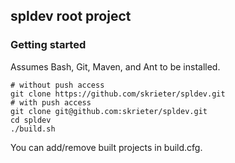 ## spldev root project

### Getting started

Assumes Bash, Git, Maven, and Ant to be installed.

```
# without push access
git clone https://github.com/skrieter/spldev.git
# with push access
git clone git@github.com:skrieter/spldev.git
cd spldev
./build.sh
```

You can add/remove built projects in build.cfg.